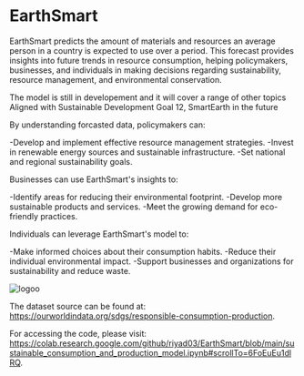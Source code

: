 # EarthSmart
EarthSmart predicts the amount of materials and resources an average person in a country is expected to use over a period. This forecast provides insights into future trends in resource consumption, helping policymakers, businesses, and individuals in making decisions regarding sustainability, resource management, and environmental conservation.

The model is still in developement and it will cover a range of other topics Aligned with Sustainable Development Goal 12, SmartEarth in the future

By understanding forcasted data, policymakers can:

   -Develop and implement effective resource management strategies.
   -Invest in renewable energy sources and sustainable infrastructure.
   -Set national and regional sustainability goals.

Businesses can use EarthSmart's insights to:

   -Identify areas for reducing their environmental footprint.
   -Develop more sustainable products and services.
   -Meet the growing demand for eco-friendly practices.

Individuals can leverage EarthSmart's model to:

   -Make informed choices about their consumption habits.
   -Reduce their individual environmental impact.
   -Support businesses and organizations for sustainability and reduce waste.


![logoo](https://github.com/riyad03/EarthSmart/assets/108437749/400dfa4e-a40d-4426-9cf8-9ad6601a9ff5)


The dataset source can be found at: https://ourworldindata.org/sdgs/responsible-consumption-production.

For accessing the code, please visit: https://colab.research.google.com/github/riyad03/EarthSmart/blob/main/sustainable_consumption_and_production_model.ipynb#scrollTo=6FoEuEu1dlRQ.
